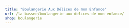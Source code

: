 ```yaml
---
title: "Boulangerie Aux Délices de mon Enfance"
url: /la-bassee/boulangerie-aux-delices-de-mon-enfance/
shop: boulangerie
---
```

